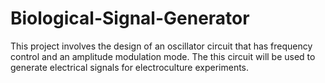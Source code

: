 # Biological-Signal-Generator
This project involves the design of an oscillator circuit that has frequency control and an amplitude modulation mode.  The this circuit will be used to generate electrical signals for electroculture experiments. 
